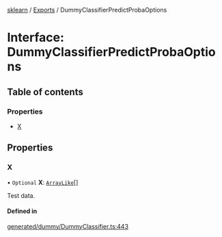 [sklearn](../readme.md) / [Exports](../modules.md) / DummyClassifierPredictProbaOptions

# Interface: DummyClassifierPredictProbaOptions

## Table of contents

### Properties

- [X](DummyClassifierPredictProbaOptions.md#x)

## Properties

### X

• `Optional` **X**: [`ArrayLike`](../modules.md#arraylike)[]

Test data.

#### Defined in

[generated/dummy/DummyClassifier.ts:443](https://github.com/transitive-bullshit/scikit-learn-ts/blob/367336a/packages/sklearn/src/generated/dummy/DummyClassifier.ts#L443)
